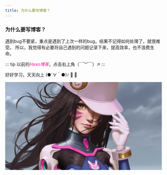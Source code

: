 ```yaml
---
title: 为什么要写博客？
---
```


### 为什么要写博客？


遇到bug不要紧，重点是遇到了上次一样的bug，结果不记得如何处理了，就很难受。
所以，我觉得有必要将自己遇到的问题记录下来，提高效率，也不浪费生命。  

::: tip
以前的<font color="#ff1493">*Hexo博客*</font>，点击右上角（￣︶￣）↗
::: 


好好学习，天天向上 (●´∀｀●)ﾉ  :tada: :100:

![示例](../.vuepress/public/imgs/dva.jpeg)

